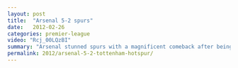 ```yaml
---
layout: post
title:  "Arsenal 5-2 spurs"
date:   2012-02-26
categories: premier-league
video: "Rcj_00LQzBI"
summary: "Arsenal stunned spurs with a magnificent comeback after being 2-0 down early on. A Sagna header and a magnificent long ranger from Van Persie saw Arsenal level at half time. Rosicky put Arsenal ahead and a double from Walcott sent the gunners fans wild."
permalink: 2012/arsenal-5-2-tottenham-hotspur/
---
```

